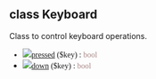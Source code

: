 ## class Keyboard ##
Class to control keyboard operations.

<font face='Lucida Console'>
<ul><li><img src='http://phpmedia.googlecode.com/svn/www/icons/method_static.png' /><a href='API_8Keyboard7pressed.md'>pressed</a> ($key) : <font color='#a88'>bool</font>
</li><li><img src='http://phpmedia.googlecode.com/svn/www/icons/method_static.png' /><a href='API_8Keyboard4down.md'>down</a> ($key) : <font color='#a88'>bool</font>
</font>